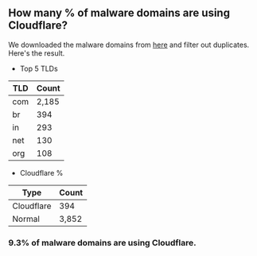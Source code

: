 ## How many % of malware domains are using Cloudflare?


We downloaded the malware domains from [here](https://urlhaus.abuse.ch) and filter out duplicates.
Here's the result.


[//]: # (start replacement)


- Top 5 TLDs

| TLD | Count |
| --- | --- |
| com | 2,185 |
| br | 394 |
| in | 293 |
| net | 130 |
| org | 108 |


- Cloudflare %

| Type | Count |
| --- | --- |
| Cloudflare | 394 |
| Normal | 3,852 |


### 9.3% of malware domains are using Cloudflare.